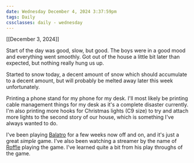 ```yaml
---
date: Wednesday December 4, 2024 3:37:59pm
tags: Daily
cssclasses: daily - wednesday
---
```

[[December 3, 2024]]

Start of the day was good, slow, but good. The boys were in a good mood and everything went smoothly. Got out of the house a little bit later than expected, but nothing really hung us up.

Started to snow today, a decent amount of snow which should accumulate to a decent amount, but will probably be melted away later this week unfortunately.

Printing a phone stand for my phone for my desk. I'll most likely be printing cable management things for my desk as it's a complete disaster currently. I'm also printing more hooks for Christmas lights (C9 size) to try and attach more lights to the second story of our house, which is something I've always wanted to do.

I've been playing [Balatro](https://store.steampowered.com/app/2379780/Balatro/) for a few weeks now off and on, and it's just a great *simple* game. I've also been watching a streamer by the name of [Roffle](https://www.youtube.com/@RoffleLite) playing the game. I've learned quite a bit from his play throughs of the game.
